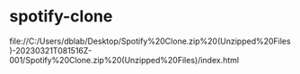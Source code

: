 # spotify-clone
file://C:/Users/dblab/Desktop/Spotify%20Clone.zip%20(Unzipped%20Files)-20230321T081516Z-001/Spotify%20Clone.zip%20(Unzipped%20Files)/index.html
